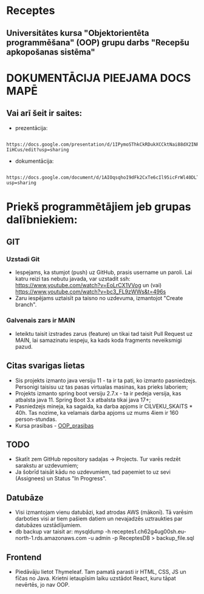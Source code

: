 # Receptes

## Universitātes kursa "Objektorientēta programmēšana" (OOP) grupu darbs "Recepšu apkopošanas sistēma"


# DOKUMENTĀCIJA PIEEJAMA DOCS MAPĒ
## Vai arī šeit ir saites:
 - prezentācija: 
 ```
 	https://docs.google.com/presentation/d/1IPymoSThkCkRDukXCCktNai88dX2INPzsZrj-IiHCus/edit?usp=sharing
 ```

 - dokumentācija: 
 ```
 	https://docs.google.com/document/d/1AIOqsqhoI9dFk2CxTe6cIl95icFrWl40DLTihd_6iLE/edit?usp=sharing
 ```

# Priekš programmētājiem jeb grupas dalībniekiem:
## GIT

### Uzstadi Git
- Iespejams, ka stumjot (push) uz GitHub, prasis username un paroli. Lai katru reizi tas nebutu javada, var uzstadit ssh: https://www.youtube.com/watch?v=EoLrCX1VVog un (vai) https://www.youtube.com/watch?v=bc3_FL9zWWs&t=496s
- Zaru iespējams uztaisīt pa taisno no uzdevuma, izmantojot "Create branch".

### Galvenais zars ir MAIN
- Ieteiktu taisit izstrades zarus (feature) un tikai tad taisit Pull Request uz MAIN, lai samazinatu iespeju, ka kads koda fragments neveiksmigi pazud.

## Citas svarigas lietas
- Sis projekts izmanto java versiju 11 - ta ir ta pati, ko izmanto pasniedzejs. Personigi taisisu uz tas pasas virtualas masinas, kas prieks laboriem;
- Projekts izmanto spring boot versiju 2.7.x - ta ir pedeja versija, kas atbalsta java 11. Spring Boot 3.x atbalsta tikai java 17+;
- Pasniedzejs mineja, ka sagaida, ka darba apjoms ir CILVEKU_SKAITS * 40h. Tas nozime, ka velamais darba apjoms uz mums 4iem ir 160 person-stundas.
- Kursa prasibas - [OOP_prasibas](https://pad.riseup.net/p/kxIMtcn-TmUrEISZZbC_-keep)

## TODO
- Skatīt zem GitHub repository sadaļas -> Projects. Tur varēs redzēt sarakstu ar uzdevumiem;
- Ja šobrīd taisāt kādu no uzdevumiem, tad paņemiet to uz sevi (Assignees) un Status "In Progress".

## Datubāze
- Visi izmantojam vienu datubāzi, kad atrodas AWS (mākonī). Tā varēsim darboties visi ar tiem pašiem datiem un nevajadzēs uztraukties par datubāzes uzstādījumiem.
- db backup var taisit ar: mysqldump -h receptes1.ch62g4ug00sh.eu-north-1.rds.amazonaws.com -u admin -p ReceptesDB > backup_file.sql

## Frontend
- Piedāvāju lietot Thymeleaf. Tam pamatā parasti ir HTML, CSS, JS un fīčas no Java. Krietni ietaupīsim laiku uzstādot React, kuru tāpat nevērtēs, jo nav OOP.
